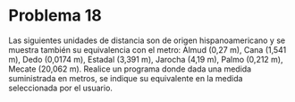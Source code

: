 <h1>Problema 18</h1>
<p>Las siguientes unidades de distancia son de origen hispanoamericano y se muestra también su equivalencia con el metro: Almud (0,27 m), Cana (1,541 m), Dedo (0,0174 m), Estadal (3,391 m), Jarocha (4,19 m), Palmo (0,212 m), Mecate (20,062 m). Realice un programa donde dada una medida suministrada en metros, se indique su equivalente en la medida seleccionada por el usuario.</p>